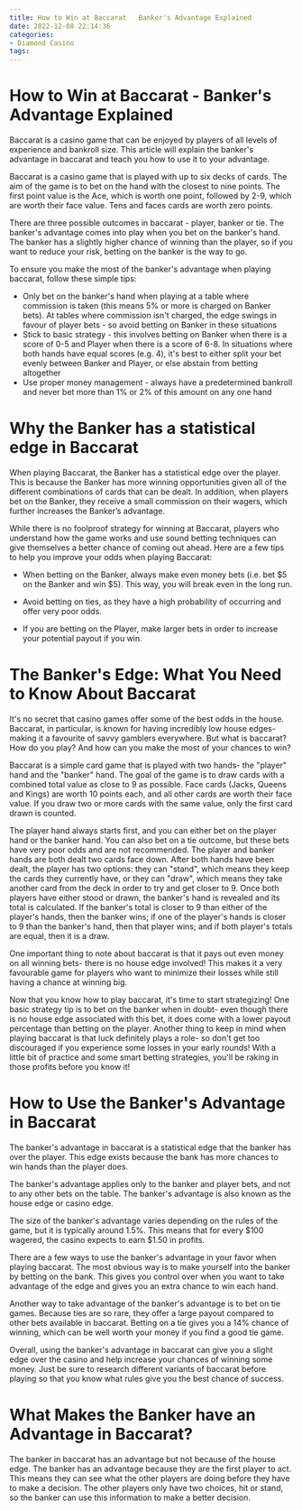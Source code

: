 ```yaml
---
title: How to Win at Baccarat   Banker's Advantage Explained 
date: 2022-12-08 22:14:36
categories:
- Diamond Casino
tags:
---
```



#  How to Win at Baccarat - Banker's Advantage Explained 

Baccarat is a casino game that can be enjoyed by players of all levels of experience and bankroll size. This article will explain the banker's advantage in baccarat and teach you how to use it to your advantage.

Baccarat is a casino game that is played with up to six decks of cards. The aim of the game is to bet on the hand with the closest to nine points. The first point value is the Ace, which is worth one point, followed by 2-9, which are worth their face value. Tens and faces cards are worth zero points.

There are three possible outcomes in baccarat - player, banker or tie. The banker's advantage comes into play when you bet on the banker's hand. The banker has a slightly higher chance of winning than the player, so if you want to reduce your risk, betting on the banker is the way to go.

To ensure you make the most of the banker's advantage when playing baccarat, follow these simple tips:

- Only bet on the banker's hand when playing at a table where commission is taken (this means 5% or more is charged on Banker bets). At tables where commission isn't charged, the edge swings in favour of player bets - so avoid betting on Banker in these situations 
- Stick to basic strategy - this involves betting on Banker when there is a score of 0-5 and Player when there is a score of 6-8. In situations where both hands have equal scores (e.g. 4), it's best to either split your bet evenly between Banker and Player, or else abstain from betting altogether 
- Use proper money management - always have a predetermined bankroll and never bet more than 1% or 2% of this amount on any one hand

#  Why the Banker has a statistical edge in Baccarat 

When playing Baccarat, the Banker has a statistical edge over the player. This is because the Banker has more winning opportunities given all of the different combinations of cards that can be dealt. In addition, when players bet on the Banker, they receive a small commission on their wagers, which further increases the Banker’s advantage.

While there is no foolproof strategy for winning at Baccarat, players who understand how the game works and use sound betting techniques can give themselves a better chance of coming out ahead. Here are a few tips to help you improve your odds when playing Baccarat:

- When betting on the Banker, always make even money bets (i.e. bet $5 on the Banker and win $5). This way, you will break even in the long run.

- Avoid betting on ties, as they have a high probability of occurring and offer very poor odds.

- If you are betting on the Player, make larger bets in order to increase your potential payout if you win.

#  The Banker's Edge: What You Need to Know About Baccarat 

It's no secret that casino games offer some of the best odds in the house. Baccarat, in particular, is known for having incredibly low house edges- making it a favourite of savvy gamblers everywhere. But what is baccarat? How do you play? And how can you make the most of your chances to win?

Baccarat is a simple card game that is played with two hands- the "player" hand and the "banker" hand. The goal of the game is to draw cards with a combined total value as close to 9 as possible. Face cards (Jacks, Queens and Kings) are worth 10 points each, and all other cards are worth their face value. If you draw two or more cards with the same value, only the first card drawn is counted.

The player hand always starts first, and you can either bet on the player hand or the banker hand. You can also bet on a tie outcome, but these bets have very poor odds and are not recommended. The player and banker hands are both dealt two cards face down. After both hands have been dealt, the player has two options: they can "stand", which means they keep the cards they currently have, or they can "draw", which means they take another card from the deck in order to try and get closer to 9. Once both players have either stood or drawn, the banker's hand is revealed and its total is calculated. If the banker's total is closer to 9 than either of the player's hands, then the banker wins; if one of the player's hands is closer to 9 than the banker's hand, then that player wins; and if both player's totals are equal, then it is a draw.

One important thing to note about baccarat is that it pays out even money on all winning bets- there is no house edge involved! This makes it a very favourable game for players who want to minimize their losses while still having a chance at winning big.

Now that you know how to play baccarat, it's time to start strategizing! One basic strategy tip is to bet on the banker when in doubt- even though there is no house edge associated with this bet, it does come with a lower payout percentage than betting on the player. Another thing to keep in mind when playing baccarat is that luck definitely plays a role- so don't get too discouraged if you experience some losses in your early rounds! With a little bit of practice and some smart betting strategies, you'll be raking in those profits before you know it!

#  How to Use the Banker's Advantage in Baccarat 

The banker's advantage in baccarat is a statistical edge that the banker has over the player. This edge exists because the bank has more chances to win hands than the player does. 

The banker's advantage applies only to the banker and player bets, and not to any other bets on the table. The banker's advantage is also known as the house edge or casino edge. 

The size of the banker's advantage varies depending on the rules of the game, but it is typically around 1.5%. This means that for every $100 wagered, the casino expects to earn $1.50 in profits. 

There are a few ways to use the banker's advantage in your favor when playing baccarat. The most obvious way is to make yourself into the banker by betting on the bank. This gives you control over when you want to take advantage of the edge and gives you an extra chance to win each hand. 

Another way to take advantage of the banker's advantage is to bet on tie games. Because ties are so rare, they offer a large payout compared to other bets available in baccarat. Betting on a tie gives you a 14% chance of winning, which can be well worth your money if you find a good tie game. 

Overall, using the banker's advantage in baccarat can give you a slight edge over the casino and help increase your chances of winning some money. Just be sure to research different variants of baccarat before playing so that you know what rules give you the best chance of success.

#  What Makes the Banker have an Advantage in Baccarat?

The banker in baccarat has an advantage but not because of the house edge. The banker has an advantage because they are the first player to act. This means they can see what the other players are doing before they have to make a decision. The other players only have two choices, hit or stand, so the banker can use this information to make a better decision.